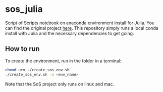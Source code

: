# sos_julia
Script of Scripts notebook on anaconda environment install for Julia. You can find the original project [here](https://github.com/vatlab/sos-notebook). 
This repository simply runs a local conda install with Julia and the necessary dependencies to get going.

## How to run
To create the environment, run in the folder in a terminal:

```bash
chmod u+x ./create_sos_env.sh
./create_sos_env.sh -n <env_name>
```

Note that the SoS project only runs on linux and mac.
